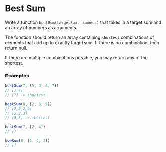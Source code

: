 # Best Sum

Write a function `bestSum(targetSum, numbers)` that takes in a target sum and an array of numbers as arguments.

The function should return an array containing `shortest` combinations of elements that add up to exactly target sum. If
there is no combination, then return null.

If there are multiple combinations possible, you may return any of the shortest.

### Examples

 ```javascript
bestSum(7, [5, 3, 4, 7])
// [3,4]
// [7] -> shortest
```

 ```javascript
bestSum(8, [2, 3, 5])
// [2,2,2,2]
// [2,3,3]
// [3,5] -> shortest
```

 ```javascript
bestSum(7, [2, 4])
// []
```

 ```javascript
howSum(0, [1, 2, 3])
// []
```

